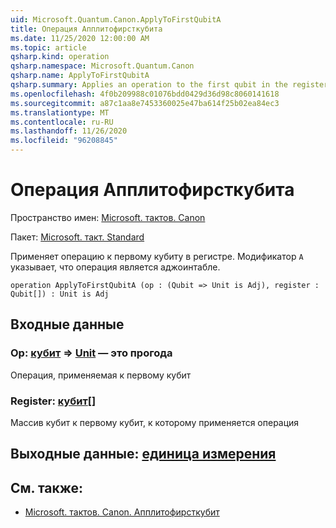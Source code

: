 ```yaml
---
uid: Microsoft.Quantum.Canon.ApplyToFirstQubitA
title: Операция Апплитофирсткубита
ms.date: 11/25/2020 12:00:00 AM
ms.topic: article
qsharp.kind: operation
qsharp.namespace: Microsoft.Quantum.Canon
qsharp.name: ApplyToFirstQubitA
qsharp.summary: Applies an operation to the first qubit in the register. The modifier `A` indicates that the operation is adjointable.
ms.openlocfilehash: 4f0b209988c01076bdd0429d36d98c8060141618
ms.sourcegitcommit: a87c1aa8e7453360025e47ba614f25b02ea84ec3
ms.translationtype: MT
ms.contentlocale: ru-RU
ms.lasthandoff: 11/26/2020
ms.locfileid: "96208845"
---
```

# <a name="applytofirstqubita-operation"></a>Операция Апплитофирсткубита

Пространство имен: [Microsoft. тактов. Canon](xref:Microsoft.Quantum.Canon)

Пакет: [Microsoft. такт. Standard](https://nuget.org/packages/Microsoft.Quantum.Standard)


Применяет операцию к первому кубиту в регистре.
Модификатор `A` указывает, что операция является аджоинтабле.

```qsharp
operation ApplyToFirstQubitA (op : (Qubit => Unit is Adj), register : Qubit[]) : Unit is Adj
```


## <a name="input"></a>Входные данные

### <a name="op--qubit--unit--is-adj"></a>Op: [кубит](xref:microsoft.quantum.lang-ref.qubit) => [Unit](xref:microsoft.quantum.lang-ref.unit)  — это прогода

Операция, применяемая к первому кубит


### <a name="register--qubit"></a>Register: [кубит](xref:microsoft.quantum.lang-ref.qubit)[]

Массив кубит к первому кубит, к которому применяется операция



## <a name="output--unit"></a>Выходные данные: [единица измерения](xref:microsoft.quantum.lang-ref.unit)



## <a name="see-also"></a>См. также:

- [Microsoft. тактов. Canon. Апплитофирсткубит](xref:Microsoft.Quantum.Canon.ApplyToFirstQubit)